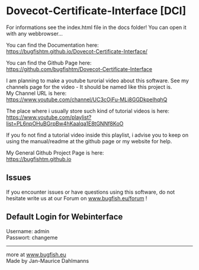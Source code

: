 # Dovecot-Certificate-Interface [DCI]

For informations see the index.html file in the docs folder! You can open it with any webbrowser...

You can find the Documentation here:  
https://bugfishtm.github.io/Dovecot-Certificate-Interface/  

You can find the Github Page here:  
https://github.com/bugfishtm/Dovecot-Certificate-Interface  

I am planning to make a youtube turorial video about this software. See my channels page for the video - It should be named like this project is.   
My Channel URL is here:  
https://www.youtube.com/channel/UC3cOjFu-MLj8GGDkpeIhqhQ

The place where i usually store such kind of tutorial videos is here:  
https://www.youtube.com/playlist?list=PL6npOHuBGrpBw4hKaalqa1E8tGNNf8KoO
  
If you fo not find a tutorial video inside this playlist, i advise you to keep on using the manual/readme at the github page or my website for help.

My General Github Project Page is here:  
https://bugfishtm.github.io


## Issues
If you encounter issues or have questions using this software, do not hesitate write us at our Forum on www.bugfish.eu/forum !

## Default Login for Webinterface
Username: admin  
Passwort: changeme

----------------------------------------------------------------
more at www.bugfish.eu   
Made by Jan-Maurice Dahlmanns



